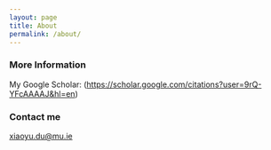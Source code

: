 ```yaml
---
layout: page
title: About
permalink: /about/
---
```


### More Information

My Google Scholar:
(https://scholar.google.com/citations?user=9rQ-YFcAAAAJ&hl=en)

### Contact me

[xiaoyu.du@mu.ie](mailto:xiaoyu@mu.ie)
